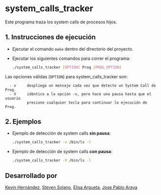 # system_calls_tracker
Este programa traza los system calls de procesos hijos.

## 1. Instrucciones de ejecución

- Ejecutar el comando `make` dentro del directorio del proyecto.

- Ejecutar los siguientes comandos para correr el programa: 
  ```bash
  ./system_calls_tracker [OPTION] Prog [PROG_OPTION]
  ```

Las opciones válidas (`OPTION`) para system_calls_tracker son:
```
  - v     despliega un mensaje cada vez que detecte un System Call de Prog.
  - V     idéntico a la opción -v, pero hace una pausa hasta que el usuario 
          presione cualquier tecla para continuar la ejecución de Prog.
```

## 2. Ejemplos

- Ejemplo de detección de system calls **sin pausa**:

  ```bash
  ./system_calls_tracker -v /bin/ls -l
  ```
  
- Ejemplo de detección de system calls **con pausa**:

  ```bash
  ./system_calls_tracker -V /bin/ls -l
  ```


## Desarrollado por
[Kevin Hernández](https://github.com/kevinah95), [Steven Solano](https://github.com/solanors20), [Elisa Argueta](https://github.com/elisa7143), [Jose Pablo Araya](https://github.com/arayajosepablo)

